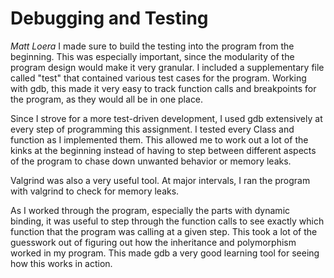 # Debugging and Testing
  *Matt Loera*
I made sure to build the testing into the program from the beginning. This was especially important, since the modularity of the program design would make it very granular. I included a supplementary file called "test" that contained various test cases for the program. Working with gdb, this made it very easy to track function calls and breakpoints for the program, as they would all be in one place. 

Since I strove for a more test-driven development, I used gdb extensively at every step of programming this assignment. I tested every Class and function as I implemented them. This allowed me to work out a lot of the kinks at the beginning instead of having to step between different aspects of the program to chase down unwanted behavior or memory leaks. 

Valgrind was also a very useful tool. At major intervals, I ran the program with valgrind to check for memory leaks. 

As I worked through the program, especially the parts with dynamic binding, it was useful to step through the function calls to see exactly which function that the program was calling at a given step. This took a lot of the guesswork out of figuring out how the inheritance and polymorphism worked in my program. This made gdb a very good learning tool for seeing how this works in action. 
